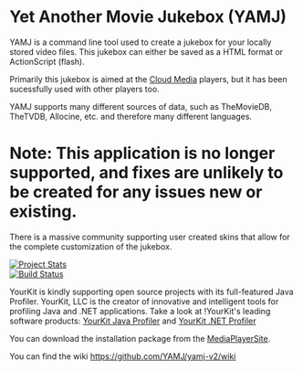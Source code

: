# Yet Another Movie Jukebox (YAMJ)
YAMJ is a command line tool used to create a jukebox for your locally stored video files.
This jukebox can either be saved as a HTML format or ActionScript (flash).

Primarily this jukebox is aimed at the [Cloud Media](http://cloudmedia.com) players, but it has been sucessfully used with other players too.

YAMJ supports many different sources of data, such as TheMovieDB, TheTVDB, Allocine, etc. and therefore many different languages.

# Note: This application is no longer supported, and fixes are unlikely to be created for any issues new or existing.

There is a massive community supporting user created skins that allow for the complete customization of the jukebox.

[![Project Stats](https://www.openhub.net/p/21573/widgets/project_partner_badge.gif)](https://www.openhub.net/p/21573)     
[![Build Status](http://jenkins.omertron.com/job/YAMJ/badge/icon)](http://jenkins.omertron.com/job/YAMJ)

YourKit is kindly supporting open source projects with its full-featured Java Profiler.
YourKit, LLC is the creator of innovative and intelligent tools for profiling
Java and .NET applications.
Take a look at !YourKit's leading software products: [YourKit Java Profiler](http://www.yourkit.com/java/profiler/index.jsp) and [YourKit .NET Profiler](http://www.yourkit.com/.net/profiler/index.jsp)

You can download the installation package from the [MediaPlayerSite](http://www.mediaplayersite.com/YAMJ_Latest).

You can find the wiki https://github.com/YAMJ/yamj-v2/wiki
